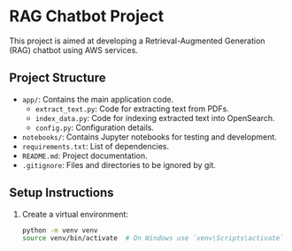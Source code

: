 # RAG Chatbot Project

This project is aimed at developing a Retrieval-Augmented Generation (RAG) chatbot using AWS services.

## Project Structure

- `app/`: Contains the main application code.
  - `extract_text.py`: Code for extracting text from PDFs.
  - `index_data.py`: Code for indexing extracted text into OpenSearch.
  - `config.py`: Configuration details.
- `notebooks/`: Contains Jupyter notebooks for testing and development.
- `requirements.txt`: List of dependencies.
- `README.md`: Project documentation.
- `.gitignore`: Files and directories to be ignored by git.

## Setup Instructions

1. Create a virtual environment:
   ```bash
   python -m venv venv
   source venv/bin/activate  # On Windows use `venv\Scripts\activate`
